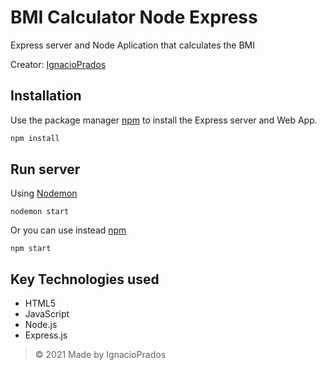 # BMI Calculator Node Express

Express server and Node Aplication that calculates the BMI

Creator: [IgnacioPrados](https://github.com/IgnacioPrados)

 ## Installation
Use the package manager [npm](https://www.npmjs.com/) to install the Express server and Web App.

```bash
npm install
```
 ## Run server
 Using [Nodemon](https://www.npmjs.com/package/nodemon)
 ```
 nodemon start
 ```
Or you can use instead [npm](https://www.npmjs.com/)
 ```
 npm start
 ```
 
 ## Key Technologies used
- HTML5
- JavaScript
- Node.js
- Express.js

> © 2021 Made by IgnacioPrados
